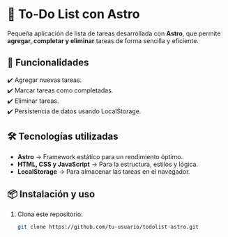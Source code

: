 # 📝 To-Do List con Astro

Pequeña aplicación de lista de tareas desarrollada con **Astro**, que permite **agregar, completar y eliminar** tareas de forma sencilla y eficiente.

## 🚀 Funcionalidades

✔️ Agregar nuevas tareas.  
✔️ Marcar tareas como completadas.  
✔️ Eliminar tareas.  
✔️ Persistencia de datos usando LocalStorage.  

## 🛠️ Tecnologías utilizadas

- **Astro** → Framework estático para un rendimiento óptimo.  
- **HTML, CSS y JavaScript** → Para la estructura, estilos y lógica.  
- **LocalStorage** → Para almacenar las tareas en el navegador.  

## 📦 Instalación y uso

1. Clona este repositorio:  
   ```bash
   git clone https://github.com/tu-usuario/todolist-astro.git
